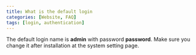 ```yaml
---
title: What is the default login
categories: [Website, FAQ]
tags: [login, authentication]
---
```

The default login name is **admin** with password **password**. Make sure you change it after installation at the system setting page.